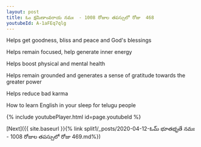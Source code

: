 ```yaml
---
layout: post
title: ఓం క్షమిణాంవరాయ నమః  - 1008 రోజుల తపస్సులో రోజు  468
youtubeId: A-1aFEq7qlg
---
```

 
 
Helps get goodness, bliss and peace and God's blessings
 
Helps remain focused, help generate inner energy 
 
Helps boost physical and mental health 
 
Helps remain grounded and generates a sense of gratitude towards the greater power 
 
Helps reduce bad karma
 
How to learn English in your sleep for telugu people
 
 
 
 


{% include youtubePlayer.html id=page.youtubeId %}
 
[Next]({{ site.baseurl }}{% link split1/_posts/2020-04-12-ఓమ్ భూతభృతే నమః  - 1008 రోజుల తపస్సులో రోజు  469.md%})
 
